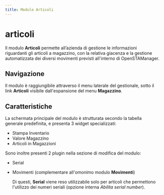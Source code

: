 ```yaml
---
title: Modulo Articoli
---
```


# articoli

Il modulo **Articoli** permette all’azienda di gestione le informazioni riguardanti gli articoli a magazzino, con la relativa giacenza e la gestione automatizzata dei diversi movimenti previsti all'interno di OpenSTAManager.

## Navigazione

Il modulo è raggiungibile attraverso il menu laterale del gestionale, sotto il link **Articoli** visibile dall'espansione del menu **Magazzino**.

## Caratteristiche

La schermata principale del modulo è strutturata secondo la tabella generale predefinita, e presenta 3 widget specializzati:

* Stampa Inventario
* Valore Magazzino
* Articoli in Magazzioni

Sono inoltre presenti 2 plugin nella sezione di modifica del modulo:

* Serial
* Movimenti \(complementare all'omonimo modulo **Movimenti**\)

  Di questi, **Serial** viene reso utilizzabile solo per articoli che permettono l'utilizzo dei numeri seriali \(opzione interna _Abilita serial number_\).

